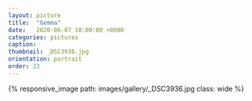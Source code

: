 ```yaml
---
layout: picture
title:  "Gemma"
date:   2020-06-07 10:00:00 +0000
categories: pictures
caption: 
thumbnail: _DSC3936.jpg
orientation: portrait
order: 23
---
```

{% responsive_image path: images/gallery/_DSC3936.jpg class: wide %}

